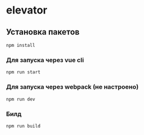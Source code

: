 # elevator

## Установка пакетов 
```
npm install
```

### Для запуска через vue cli
```
npm run start
```


### Для запуска через webpack (не настроено)
```
npm run dev
```

### Билд
```
npm run build
```


